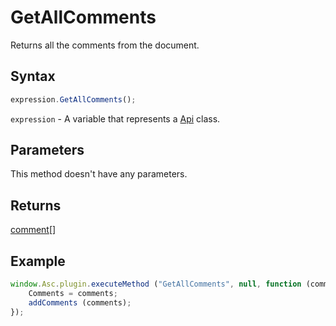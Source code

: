 # GetAllComments

Returns all the comments from the document.

## Syntax

```javascript
expression.GetAllComments();
```

`expression` - A variable that represents a [Api](../Api.md) class.

## Parameters

This method doesn't have any parameters.

## Returns

[comment](../../Enumeration/comment.md)[]

## Example

```javascript
window.Asc.plugin.executeMethod ("GetAllComments", null, function (comments) {
    Comments = comments;
    addComments (comments);
});
```
